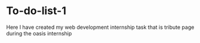 # To-do-list-1
Here l have created my web development internship task that is tribute page during the oasis internship 
